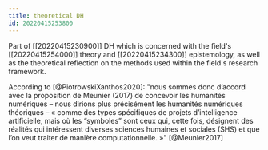 ```yaml
---
title: theoretical DH
id: 20220415253800
---
```


Part of [[20220415230900]] DH which is concerned with the field's [[20220415254000]] theory and [[20220415234300]] epistemology, as well as the theoretical reflection on the methods used within the field's research framework.

According to [@PiotrowskiXanthos2020]: "nous sommes donc d’accord avec la proposition de Meunier (2017) de concevoir les humanités numériques – nous dirions plus précisément les humanités numériques théoriques – « comme des types spécifiques de projets d’intelligence artificielle, mais où les “symboles” sont ceux qui, cette fois, désignent des réalités qui intéressent diverses sciences humaines et sociales (SHS) et que l’on veut traiter de manière computationnelle. »" [@Meunier2017]